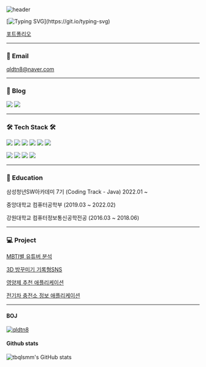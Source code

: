 ![header](https://capsule-render.vercel.app/api?type=waving&color=timeAuto&text=Noh%20SuBin&height=300&fontSize=60)


[![Typing SVG](https://readme-typing-svg.demolab.com?font=Fira+Code&size=30&pause=1000&color=000000E6&vCenter=true&width=435&height=60&lines=%F0%9F%91%A9%F0%9F%8F%BB%E2%80%8D%F0%9F%92%BB+About+Me!)](https://git.io/typing-svg)

[포트폴리오](https://chwibbo.notion.site/2b68d56b8a9849fbabd2b6686ebb373c)

---

### 📮 Email

qldtn8@naver.com

---

### 📑 Blog

[<img src="https://img.shields.io/badge/Tistory-000000?style=flat&logo=Tistory&logoColor=white" />](https://qldtn8.tistory.com/) [<img src="https://img.shields.io/badge/Naver-03C75A?style=flat&logo=Naver&logoColor=white" />](https://blog.naver.com/qldtn8)

---

### 🛠 Tech Stack 🛠

<img src="https://img.shields.io/badge/Java-6DB33F?style=flat-square&logo=Java&logoColor=black"/> <img src="https://img.shields.io/badge/SpringBoot-6DB33F?style=flat-square&logo=SpringBoot&logoColor=white"/> <img src="https://img.shields.io/badge/SpringSecurity-6DB33F?style=flat-square&logo=SpringSecurity&logoColor=white"/> <img src="https://img.shields.io/badge/SpringRestDocs-6DB33F?style=flat-square&logo=SpringRestDocs&logoColor=black"/> <img src="https://img.shields.io/badge/MySQL-4479A1?style=flat-square&logo=MySQL&logoColor=white"/> <img src="https://img.shields.io/badge/MariaDB-003545?style=flat-square&logo=MariaDB&logoColor=white"/>

  <img src="https://img.shields.io/badge/Amazon RDS-527FFF?style=flat-square&logo=Amazon RDS&logoColor=white"/> <img src="https://img.shields.io/badge/Redis-DC382D?style=flat-square&logo=Redis&logoColor=white"/> <img src="https://img.shields.io/badge/Amazon S3-569A31?style=flat-square&logo=Amazon S3&logoColor=white"/> <img src="https://img.shields.io/badge/Elasticsearch-005571?style=flat-square&logo=Elasticsearch&logoColor=white"/>

---

### 🏫 Education

삼성청년SW아카데미 7기 (Coding Track - Java) 2022.01 ~
  
중앙대학교 컴퓨터공학부 (2019.03 ~ 2022.02)
  
강원대학교 컴퓨터정보통신공학전공 (2016.03 ~ 2018.06)

---

### 💻 Project

[MBTI별 유튜버 분석](https://github.com/tbqlsmm/YUTI)

[3D 방꾸미기 기록형SNS](https://github.com/InfoMansion/InfoMansion)

[영양제 추천 애플리케이션](https://github.com/Capstone2021-2/PillSoGood)

[전기차 충전소 정보 애플리케이션](https://github.com/Capstone2021-1)

---

#### BOJ

[![qldtn8](http://mazassumnida.wtf/api/generate_badge?boj=qldtn8)](https://solved.ac/qldtn8)

#### Github stats
  
![tbqlsmm's GitHub stats](https://github-readme-stats.vercel.app/api?username=tbqlsmm&theme=swift&show_icons=true)
